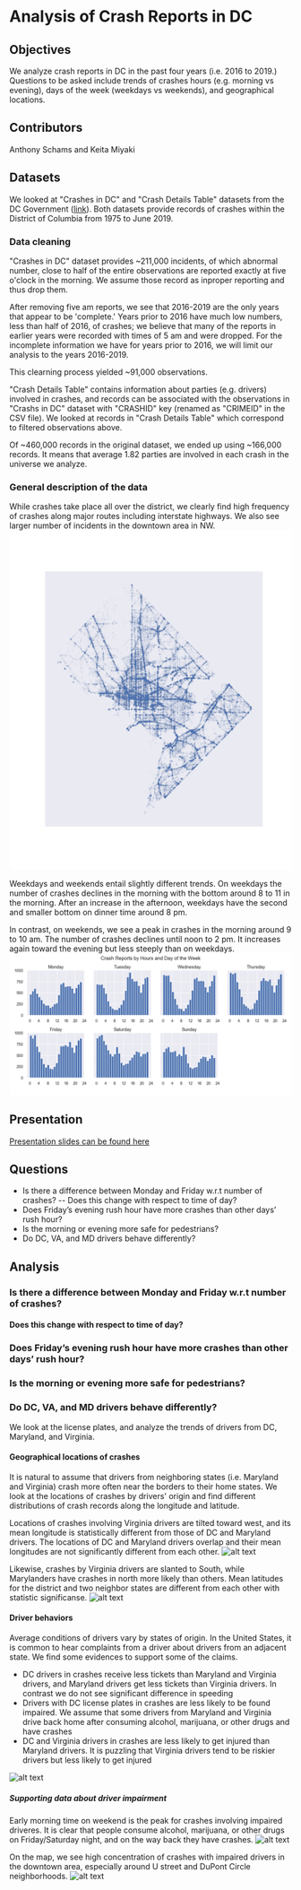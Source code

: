 # Analysis of Crash Reports in DC

## Objectives
We analyze crash reports in DC in the past four years (i.e. 2016 to 2019.) Questions to be asked include trends of crashes  hours (e.g. morning vs evening), days of the week (weekdays vs weekends),  and geographical locations.

## Contributors
Anthony Schams and Keita Miyaki

## Datasets
We looked at "Crashes in DC" and "Crash Details Table" datasets from the DC Government ([link](https://opendata.dc.gov)). Both datasets provide records of crashes within the District of Columbia from 1975 to June 2019.

### Data cleaning
"Crashes in DC" dataset provides ~211,000 incidents, of which abnormal number, close to half of the entire observations are reported exactly at five o'clock in the morning. We assume those record as inproper reporting and thus drop them.

After removing five am reports, we see that 2016-2019 are the only years that appear to be 'complete.' Years prior to 2016 have much low numbers, less than half of 2016, of crashes; we believe that many of the reports in earlier years were recorded with times of 5 am and were dropped. For the incomplete information we have for years prior to 2016, we will limit our analysis to the years 2016-2019.

This clearning process yielded ~91,000 observations.

"Crash Details Table" contains information about parties (e.g. drivers) involved in crashes, and records can be associated with the observations in "Crashs in DC" dataset with "CRASHID" key (renamed as "CRIMEID" in the CSV file). We looked at records in "Crash Details Table" which correspond to filtered observations above.

Of ~460,000 records in the original dataset, we ended up using ~166,000 records. It means that average 1.82 parties are involved in each crash in the universe we analyze.

### General description of the data

While crashes take place all over the district, we clearly find high frequency of crashes along major routes including interstate highways. We also see larger number of incidents in the downtown area in NW.
![alt text](Images/crash_map.png "crash locations map")

Weekdays and weekends entail slightly different trends. On weekdays the number of crashes declines in the morning with the bottom around 8 to 11 in the morning. After an increase in the afternoon, weekdays have the second and smaller bottom on dinner time around 8 pm.

In contrast, on weekends, we see a peak in crashes in the morning around 9 to 10 am. The number of crashes declines until noon to 2 pm. It increases again toward the evening but less steeply than on weekdays.
![alt text](Images/crash_report_hour_day_of_week.png "crash reports by hour and day of the week")

## Presentation
[Presentation slides can be found here](https://docs.google.com/presentation/d/12JJX41uhhgftvM0FsBUGCVV4-NYXm8TlZeUbgdCAurc/edit?usp=sharing)

## Questions
- Is there a difference between Monday and Friday w.r.t number of crashes?
-- Does this change with respect to time of day? 
- Does Friday’s evening rush hour have more crashes than other days’ rush hour?
- Is the morning or evening more safe for pedestrians?
- Do DC, VA, and MD drivers behave differently? 

## Analysis

### Is there a difference between Monday and Friday w.r.t number of crashes?

#### Does this change with respect to time of day? 

### Does Friday’s evening rush hour have more crashes than other days’ rush hour?

### Is the morning or evening more safe for pedestrians?

### Do DC, VA, and MD drivers behave differently? 

We look at the license plates, and analyze the trends of drivers from DC, Maryland, and Virginia.

#### Geographical locations of crashes

It is natural to assume that drivers from neighboring states (i.e. Maryland and Virginia) crash more often near the borders to their home states. We look at the locations of crashes by drivers' origin and find different distributions of crash records along the longitude and latitude.

Locations of crashes involving Virginia drivers are tilted toward west, and its mean longitude is statistically different from those of DC and Maryland drivers. The locations of DC and Maryland drivers overlap and their mean longitudes are not significantly different from each other.
![alt text](Images/longitude_state "longitude of crashes by drivers origin")

Likewise, crashes by Virginia drivers are slanted to South, while Marylanders have crashes in north more likely than others. Mean latitudes for the district and two neighbor states are different from each other with statistic significanse.
![alt text](Images/latitude_state "latitude of crashes by drivers origin")

#### Driver behaviors

Average conditions of drivers vary by states of origin. In the United States, it is common to hear complaints from a driver about drivers from an adjacent state. We find some evidences to support some of the claims.

- DC drivers in crashes receive less tickets than Maryland and Virginia drivers, and Maryland drivers get less tickets than Virginia drivers. In contrast we do not see significant difference in speeding
- Drivers with DC license plates in crashes are less likely to be found impaired. We assume that some drivers from Maryland and Virginia drive back home after consuming alcohol, marijuana, or other drugs and have crashes
- DC and Virginia drivers in crashes are less likely to get injured than Maryland drivers. It is puzzling that Virginia drivers tend to be riskier drivers but less likely to get injured

![alt text](Images/driver_behavior_state "Drivers' Conditions in Crashes by Origin State")

##### Supporting data about driver impairment

Early morning time on weekend is the peak for crashes involving impaired driveres. It is clear that people consume alcohol, marijuana, or other drugs on Friday/Saturday night, and on the way back they have crashes.
![alt text](Images/impaired_hour "CImpaired in Crashes by Hours and Day of the Week")

On the map, we see high concentration of crashes with impaired drivers in the downtown area, especially around U street and DuPont Circle neighborhoods.
![alt text](Images/impaired_map "Crash Records with Drivers Impaired")